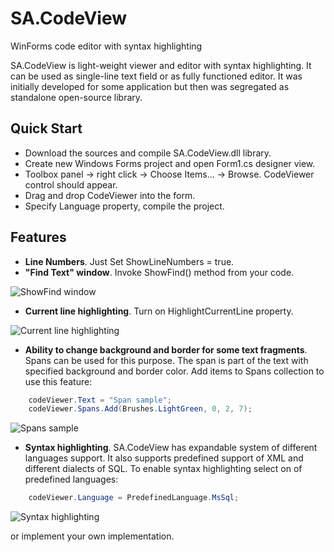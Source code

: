 # SA.CodeView
WinForms code editor with syntax highlighting

SA.CodeView is light-weight viewer and editor with syntax highlighting. It can be used as single-line text field or as fully functioned editor. It was initially developed for some application but then was segregated as standalone open-source library.

## Quick Start

* Download the sources and compile SA.CodeView.dll library.
* Create new Windows Forms project and open Form1.cs designer view.
* Toolbox panel -> right click -> Choose Items... -> Browse. CodeViewer control should appear.
* Drag and drop CodeViewer into the form.
* Specify Language property, compile the project.

## Features
* **Line Numbers**. Just Set ShowLineNumbers = true.
* **"Find Text" window**. Invoke ShowFind() method from your code.

![ShowFind window](https://github.com/ygavrishov/SA.CodeView/blob/master/Screenshots/find-window.png)

* **Current line highlighting**. Turn on HighlightCurrentLine property.

![Current line highlighting](https://github.com/ygavrishov/SA.CodeView/blob/master/Screenshots/current-line-highlihting.png)

* **Ability to change background and border for some text fragments**. Spans can be used for this purpose. The span is part of the text with specified background and border color. Add items to Spans collection to use this feature:
```csharp
	codeViewer.Text = "Span sample";
	codeViewer.Spans.Add(Brushes.LightGreen, 0, 2, 7);
```

![Spans sample](https://github.com/ygavrishov/SA.CodeView/blob/master/Screenshots/spans-sample.png)

* **Syntax highlighting**. SA.CodeView has expandable system of different languages support. It also supports predefined support of XML and different dialects of SQL. To enable syntax highlighting select on of predefined languages: 
```csharp
	codeViewer.Language = PredefinedLanguage.MsSql;
```

![Syntax highlighting](https://github.com/ygavrishov/SA.CodeView/blob/master/Screenshots/syntax-highlighting.png)

or implement your own implementation.
